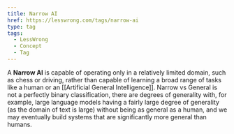 ```yaml
---
title: Narrow AI
href: https://lesswrong.com/tags/narrow-ai
type: tag
tags:
  - LessWrong
  - Concept
  - Tag
---
```


A **Narrow AI** is capable of operating only in a relatively limited domain, such as chess or driving, rather than capable of learning a broad range of tasks like a human or an [[Artificial General Intelligence]]. Narrow vs General is not a perfectly binary classification, there are degrees of generality with, for example, large language models having a fairly large degree of generality (as the domain of text is large) without being as general as a human, and we may eventually build systems that are significantly more general than humans.